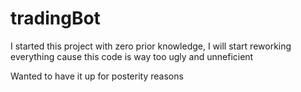 # tradingBot

I started this project with zero prior knowledge, I will start reworking everything cause this code is way too ugly and unneficient

Wanted to have it up for posterity reasons
